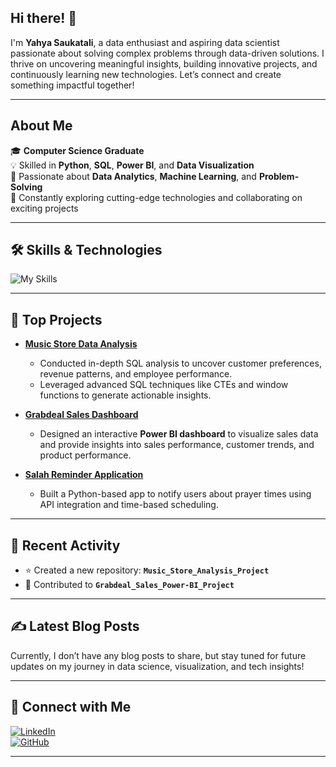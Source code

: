 ## Hi there! 👋  

I'm **Yahya Saukatali**, a data enthusiast and aspiring data scientist passionate about solving complex problems through data-driven solutions. I thrive on uncovering meaningful insights, building innovative projects, and continuously learning new technologies. Let’s connect and create something impactful together!  

---

## About Me  

🎓 **Computer Science Graduate**  
💡 Skilled in **Python**, **SQL**, **Power BI**, and **Data Visualization**  
🌟 Passionate about **Data Analytics**, **Machine Learning**, and **Problem-Solving**  
📖 Constantly exploring cutting-edge technologies and collaborating on exciting projects  

---

## 🛠️ Skills & Technologies  

![My Skills](https://go-skill-icons.vercel.app/api/icons?i=py,excel,linkedin,aws,numpy,tensorflow,pycharm,replit,sklearn,html,css,js,github,mysql,postgres,vscode,chatgpt&titles=true)

---

## 🚀 Top Projects  

- **[Music Store Data Analysis](https://github.com/yahyabigceo/Music_Store_Analysis_Project)**  
  - Conducted in-depth SQL analysis to uncover customer preferences, revenue patterns, and employee performance.  
  - Leveraged advanced SQL techniques like CTEs and window functions to generate actionable insights.  

- **[Grabdeal Sales Dashboard](https://github.com/yahyabigceo/Grabdeal_Sales_Power-BI_project)**  
  - Designed an interactive **Power BI dashboard** to visualize sales data and provide insights into sales performance, customer trends, and product performance.  

- **[Salah Reminder Application](https://github.com/yahyabigceo/basic_python_projects)**  
  - Built a Python-based app to notify users about prayer times using API integration and time-based scheduling.  

---

## 🔄 Recent Activity  

- ⭐ Created a new repository: **`Music_Store_Analysis_Project`**  
- 🔄 Contributed to **`Grabdeal_Sales_Power-BI_Project`**  

---

## ✍️ Latest Blog Posts  

Currently, I don’t have any blog posts to share, but stay tuned for future updates on my journey in data science, visualization, and tech insights!  

---

## 🤝 Connect with Me  

[![LinkedIn](https://img.shields.io/badge/LinkedIn-Connect-blue?style=for-the-badge&logo=linkedin)](https://www.linkedin.com/in/yahya-saukatali-833061328/)  
[![GitHub](https://img.shields.io/badge/GitHub-Follow-black?style=for-the-badge&logo=github)](https://github.com/yahyabigceo)  

---  

